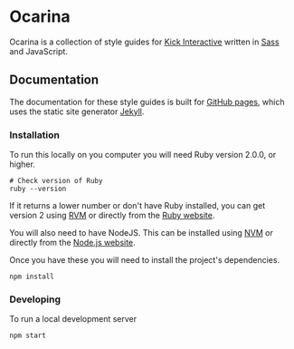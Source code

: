 # Ocarina

Ocarina is a collection of style guides for [Kick Interactive](http://www.wearekick.co.uk) written in [Sass](http://sass-lang.com/) and JavaScript.


## Documentation

The documentation for these style guides is built for [GitHub pages](https://pages.github.com/), which uses the static site generator [Jekyll](https://jekyllrb.com/).

### Installation

To run this locally on you computer you will need Ruby version 2.0.0, or higher.

```
# Check version of Ruby
ruby --version
```
If it returns a lower number or don't have Ruby installed, you can get version 2 using [RVM](https://rvm.io) or directly from the [Ruby website](https://www.ruby-lang.org/en/downloads/).

You will also need to have NodeJS. This can be installed using [NVM](https://github.com/creationix/nvm) or directly from the [Node.js website](https://nodejs.org/en/download/).

Once you have these you will need to install the project's dependencies.

```
npm install
```

### Developing

To run a local development server 

```
npm start
```
